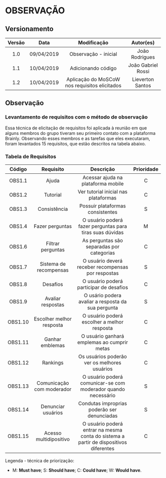 # OBSERVAÇÃO

## Versionamento

| Versão |    Data    |      Modificação     |    Autor(es)   |
| :----: | :--------: | :------------------: | :------------: |
|  1.0   | 09/04/2019 | Observação - inicial | João Rodrigues |
|  1.1   | 10/04/2019 | Adicionando código | João Gabriel Rossi |
| 1.2 | 10/04/2019 | Aplicação do MoSCoW nos requisitos elicitados | Lieverton Santos |

## Observação

### Levantamento de requisitos com o método de observação

Essa técnica de elicitação de requisitos foi aplicada à reunião em que alguns membros do grupo tiveram seu primeiro contato com a plataforma Brainly. Observando esses membros e as tarefas que eles executaram, foram levantados 15 requisitos, que estão descritos na tabela abaixo.

### Tabela de Requisitos

| Código | Requisito | Descrição | Prioridade |
| :----: | :-------: | :----: | :-------: |
| OBS1.1 | Ajuda |Acessar ajuda na plataforma mobile | C |
| OBS1.2 | Tutorial| Ver tutorial inicial nas plataformas | C |
| OBS1.3 | Consistência | Possuir plataformas consistentes | S |
| OBS1.4 | Fazer perguntas | O usuário poderá fazer perguntas para tiras suas dúvidas | M |
| OBS1.6 | Filtrar perguntas | As perguntas são separadas por categorias | C |
| OBS1.7 | Sistema de recompensas | O usuário deverá receber recompensas por respostas | S |
| OBS1.8 | Desafios | O usuário poderá participar de desafios | C |
| OBS1.9 | Avaliar respostas | O usário podera avaliar a resposta da sua pergunta | S |
|   OBS1.10   | Escolher melhor resposta | O usuário poderá escolher a melhor resposta | C |
| OBS1.11 | Ganhar emblemas | O usuário ganhará emplemas ao cumprir metas | C |
| OBS1.12 | Rankings | Os usuários poderão ver os melhores usuários | C |
| OBS1.13 | Comunicação com moderador | O usuário poderá comunicar-se com moderador quando necessário | S |
|   OBS1.14   | Denunciar usuários | Condutas improprias poderão ser denunciadas | S |
| OBS1.15 | Acesso multidipositivo | O usuário poderá entrar na mesma conta do sistema a partir de dispositivos diferentes | C |

Legenda - técnica de priorização:

*   M: **Must have**; S: **Should have**; C: **Could have**; W: **Would have**.